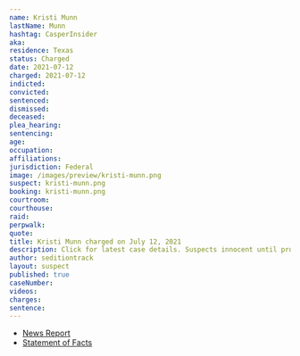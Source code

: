 ```yaml
---
name: Kristi Munn
lastName: Munn
hashtag: CasperInsider
aka:
residence: Texas
status: Charged
date: 2021-07-12
charged: 2021-07-12
indicted:
convicted:
sentenced:
dismissed:
deceased:
plea_hearing:
sentencing:
age:
occupation:
affiliations:
jurisdiction: Federal
image: /images/preview/kristi-munn.png
suspect: kristi-munn.png
booking: kristi-munn.png
courtroom:
courthouse:
raid:
perpwalk:
quote:
title: Kristi Munn charged on July 12, 2021
description: Click for latest case details. Suspects innocent until proven guilty.
author: seditiontrack
layout: suspect
published: true
caseNumber:
videos:
charges:
sentence:
---
```


- [News Report](https://www.cnn.com/2021/07/13/politics/munn-family-texas-us-capitol)
- [Statement of Facts](https://www.justice.gov/usao-dc/case-multi-defendant/file/1412331/download)
